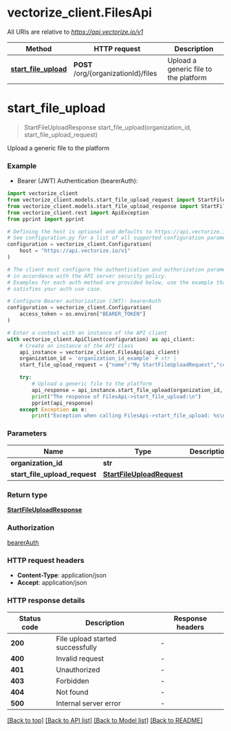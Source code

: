 # vectorize_client.FilesApi

All URIs are relative to *https://api.vectorize.io/v1*

Method | HTTP request | Description
------------- | ------------- | -------------
[**start_file_upload**](FilesApi.md#start_file_upload) | **POST** /org/{organizationId}/files | Upload a generic file to the platform


# **start_file_upload**
> StartFileUploadResponse start_file_upload(organization_id, start_file_upload_request)

Upload a generic file to the platform

### Example

* Bearer (JWT) Authentication (bearerAuth):

```python
import vectorize_client
from vectorize_client.models.start_file_upload_request import StartFileUploadRequest
from vectorize_client.models.start_file_upload_response import StartFileUploadResponse
from vectorize_client.rest import ApiException
from pprint import pprint

# Defining the host is optional and defaults to https://api.vectorize.io/v1
# See configuration.py for a list of all supported configuration parameters.
configuration = vectorize_client.Configuration(
    host = "https://api.vectorize.io/v1"
)

# The client must configure the authentication and authorization parameters
# in accordance with the API server security policy.
# Examples for each auth method are provided below, use the example that
# satisfies your auth use case.

# Configure Bearer authorization (JWT): bearerAuth
configuration = vectorize_client.Configuration(
    access_token = os.environ["BEARER_TOKEN"]
)

# Enter a context with an instance of the API client
with vectorize_client.ApiClient(configuration) as api_client:
    # Create an instance of the API class
    api_instance = vectorize_client.FilesApi(api_client)
    organization_id = 'organization_id_example' # str | 
    start_file_upload_request = {"name":"My StartFileUploadRequest","contentType":"document"} # StartFileUploadRequest | 

    try:
        # Upload a generic file to the platform
        api_response = api_instance.start_file_upload(organization_id, start_file_upload_request)
        print("The response of FilesApi->start_file_upload:\n")
        pprint(api_response)
    except Exception as e:
        print("Exception when calling FilesApi->start_file_upload: %s\n" % e)
```



### Parameters


Name | Type | Description  | Notes
------------- | ------------- | ------------- | -------------
 **organization_id** | **str**|  | 
 **start_file_upload_request** | [**StartFileUploadRequest**](StartFileUploadRequest.md)|  | 

### Return type

[**StartFileUploadResponse**](StartFileUploadResponse.md)

### Authorization

[bearerAuth](../README.md#bearerAuth)

### HTTP request headers

 - **Content-Type**: application/json
 - **Accept**: application/json

### HTTP response details

| Status code | Description | Response headers |
|-------------|-------------|------------------|
**200** | File upload started successfully |  -  |
**400** | Invalid request |  -  |
**401** | Unauthorized |  -  |
**403** | Forbidden |  -  |
**404** | Not found |  -  |
**500** | Internal server error |  -  |

[[Back to top]](#) [[Back to API list]](../README.md#documentation-for-api-endpoints) [[Back to Model list]](../README.md#documentation-for-models) [[Back to README]](../README.md)

